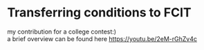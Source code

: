 # Transferring conditions to FCIT
 my contribution for a college contest:)<br/>
a brief overview can be found here https://youtu.be/2eM-rGhZv4c
